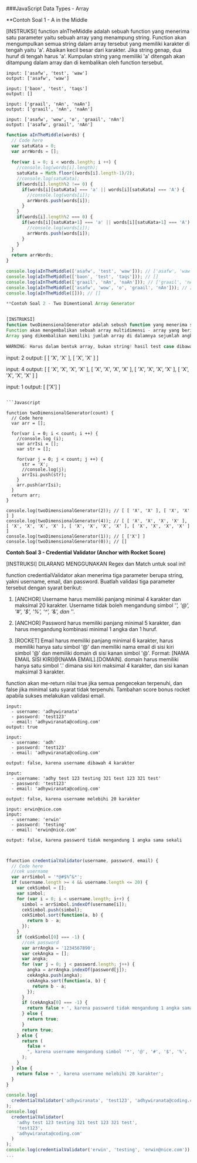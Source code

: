 ###JavaScript Data Types - Array

**Contoh Soal 1 - A in the Middle

[INSTRUKSI]
function aInTheMiddle adalah sebuah function yang menerima satu parameter yaitu sebuah array yang menampung string.
Function akan mengumpulkan semua string dalam array tersebut yang memiliki karakter di tengah yaitu 'a'. Abaikan kecil besar dari karakter.
Jika string genap, dua huruf di tengah harus 'a'.
Kumpulan string yang memiliki 'a' ditengah akan ditampung dalam array dan di kembalikan oleh function tersebut.


```output 
input: ['asafw', 'test', 'waw']
output: ['asafw', 'waw']

input: ['baon', 'test', 'taqs']
output: []

input: ['graail', 'nAn', 'naAn']
output: ['graail', 'nAn', 'naAn']

input: ['asafw', 'wow', 'o', 'graail', 'nAn']
output: ['asafw', graail', 'nAn']
```


```Javascript
function aInTheMiddle(words) {
  // Code here
  var satuKata = 0;
  var arrWords = [];
  
  for(var i = 0; i < words.length; i ++) {
    //console.log(words[i].length);
    satuKata = Math.floor((words[i].length-1)/2);
    //console.log(satuKata);
    if(words[i].length%2 !== 0) {
      if(words[i][satuKata] === 'a' || words[i][satuKata] === 'A') {
        //console.log(words[i]);
        arrWords.push(words[i]);
      }
    }
    if(words[i].length%2 === 0) {
      if(words[i][satuKata+1] === 'a' || words[i][satuKata+1] === 'A') {
        //console.log(words[i]);
        arrWords.push(words[i]);
      }
    }
  }
  return arrWords;
}

console.log(aInTheMiddle(['asafw', 'test', 'waw'])); // ['asafw', 'waw']
console.log(aInTheMiddle(['baon', 'test', 'taqs'])); // []
console.log(aInTheMiddle(['graail', 'nAn', 'naAn'])); // ['graail', 'nAn', 'naAn']
console.log(aInTheMiddle(['asafw', 'wow', 'o', 'graail', 'nAn'])); // ['asafw', graail', 'nAn']
console.log(aInTheMiddle([])); // []

**Contoh Soal 2 - Two Dimentional Array Generator


[INSTRUKSI]
function twoDimensionalGenerator adalah sebush function yang menerima satu parameter berupa angka.
Function akan mengembalikan sebuah array multidimensi - array yang berisikan array-array yang menampung string.
Array yang dikembalikan memiliki jumlah array di dalamnya sejumlah angka di parameter, dan setiap array di dalamnya akan menampung string 'X' sejumlah angka parameter juga.

WARNING: Harus dalam bentuk array, bukan string! hasil test case dibawah adalah visualisasi bentuk array, dan mungkin bisa sedikit berbeda di setiap console.


```
input: 2
output: [ [ 'X', 'X' ], [ 'X', 'X' ] ]

input: 4
output: [ [ 'X', 'X', 'X', 'X' ], [ 'X', 'X', 'X', 'X' ], [ 'X', 'X', 'X', 'X' ], [ 'X', 'X', 'X', 'X' ] ]

input: 1
output: [ ['X'] ]
```

```Javascript 

function twoDimensionalGenerator(count) {
  // Code here
  var arr = [];
  
  for(var i = 0; i < count; i ++) {
    //console.log (i);
    var arrIsi = [];
    var str = [];
    
    for(var j = 0; j < count; j ++) {
      str = 'X';
      //console.log(j);
      arrIsi.push(str);
    }
    arr.push(arrIsi);
  }
  return arr;
}

console.log(twoDimensionalGenerator(2)); // [ [ 'X', 'X' ], [ 'X', 'X' ] ]
console.log(twoDimensionalGenerator(4)); // [ [ 'X', 'X', 'X', 'X' ], [ 'X', 'X', 'X', 'X' ], [ 'X', 'X', 'X', 'X' ], [ 'X', 'X', 'X', 'X' ] ]
console.log(twoDimensionalGenerator(1)); // [ ['X'] ]
console.log(twoDimensionalGenerator(0)); // []

```
**Contoh Soal 3 - Credential Validator (Anchor with Rocket Score)**


[INSTRUKSI]
DILARANG MENGGUNAKAN Regex dan Match untuk soal ini!


function credentialValidator akan menerima tiga parameter berupa string, yakni username, email, dan password. Buatlah validasi tiga parameter tersebut dengan syarat berikut:

1. [ANCHOR] Username harus memiliki panjang minimal 4 karakter dan maksimal 20 karakter. Username tidak boleh mengandung simbol '*', '@', '#', '$', '%', '^', '&', dan '*'.

2. [ANCHOR] Password harus memiliki panjang minimal 5 karakter, dan harus mengandung kombinasi minimal 1 angka dan 1 huruf.

3. [ROCKET] Email harus memiliki panjang minimal 6 karakter, harus memiliki hanya satu simbol '@' dan memiliki nama email di sisi kiri simbol '@' dan memiliki domain di sisi kanan simbol '@'. Format: [NAMA EMAIL SISI KIRI]@[NAMA EMAIL].[DOMAIN].  domain harus memiliki hanya satu simbol '.' dimana sisi kiri maksimal 4 karakter, dan sisi kanan maksimal 3 karakter.

function akan me-return nilai true jika semua pengecekan terpenuhi, dan false jika minimal satu syarat tidak terpenuhi. Tambahan score bonus rocket apabila sukses melakukan validasi email.



```
input:
  - username: 'adhywiranata'
  - password: 'test123'
  - email: 'adhywiranata@coding.com'
output: true

input: 
  - username: 'adh'
  - password: 'test123'
  - email: 'adhywiranata@coding.com'

output: false, karena username dibawah 4 karakter

input: 
  - username: 'adhy test 123 testing 321 test 123 321 test'
  - password: 'test123'
  - email: 'adhywiranata@coding.com'

output: false, karena username melebihi 20 karakter

input: erwin@nice.com
input: 
  - username: 'erwin'
  - password: 'testing'
  - email: 'erwin@nice.com'

output: false, karena password tidak mengandung 1 angka sama sekali


```

```Javascript 

ffunction credentialValidator(username, password, email) {
  // Code here
  //cek username
  var arrSimbol = '*@#$%^&*';
  if (username.length >= 4 && username.length <= 20) {
    var cekSimbol = [];
    var simbol;
    for (var i = 0; i < username.length; i++) {
      simbol = arrSimbol.indexOf(username[i]);
      cekSimbol.push(simbol);
      cekSimbol.sort(function(a, b) {
        return b - a;
      });
    }
    if (cekSimbol[0] === -1) {
      //cek password
      var arrAngka = '1234567890';
      var cekAngka = [];
      var angka;
      for (var j = 0; j < password.length; j++) {
        angka = arrAngka.indexOf(password[j]);
        cekAngka.push(angka);
        cekAngka.sort(function(a, b) {
          return b - a;
        });
      }
      if (cekAngka[0] === -1) {
        return false + ', karena password tidak mengandung 1 angka sama sekali';
      } else {
        return true;
      }
      return true;
    } else {
      return (
        false +
        ", karena username mengandung simbol '*', '@', '#', '$', '%', '^', '&', dan '*'"
      );
    }
  } else {
    return false + ', karena username melebihi 20 karakter';
  }
}

console.log(
  credentialValidator('adhywiranata', 'test123', 'adhywiranata@coding.com')
);
console.log(
  credentialValidator(
    'adhy test 123 testing 321 test 123 321 test',
    'test123',
    'adhywiranata@coding.com'
  )
);
console.log(credentialValidator('erwin', 'testing', 'erwin@nice.com'));
...


